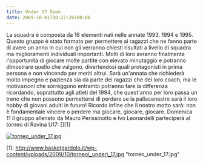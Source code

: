 ```yaml
---
title: Under 17 Open
date: 2009-10-01T10:27:26+00:00
---
```

La squadra è composta da 16 elementi nati nelle annate 1993, 1994 e 1995. Questo gruppo è stato formato per permettere ai ragazzi che ne fanno parte di avere un anno in cui non gli verranno chiesti risultati a livello di squadra ma miglioramenti individuali importanti. Molti di loro avranno finalmente l'opportunità di giocare molte partite con elevato minutaggio e potranno dimostrare quello che valgono, divertendosi quali protagonisti in prima persona e non vincendo per meriti altrui. Sarà un'annata che richiederà molto impegno e pazienza sia da parte dei ragazzi che dei loro coach, ma le motivazioni che sorreggono entrambi potranno fare la differenza ricordando, soprattutto agli atleti del 1994, che quest'anno per loro passa un treno che non possono permettersi di perdere se la pallacanestro sarà il loro hobby di giovani adulti in futuro! Ricordo infine che il nostro motto sarà: non è fondamentale vincere o perdere ma giocare, giocare, giocare. Domenica 11 il gruppo allenato da Mauro Perissinotto e Ivo Leonardelli parteciperà al torneo di Ravina U17: \[\]\[1\]

[![torneo_under_17.jpg](http://www.basketgardolo.it/wp-content/uploads/2009/10/torneo_under_17.jpg)](http://www.basketgardolo.it/wp-content/uploads/2009/10/torneo_under_17.jpg "torneo_under_17.jpg")

\[1\]: http://www.basketgardolo.it/wp-content/uploads/2009/10/torneo\_under\_17.jpg "torneo\_under\_17.jpg"
